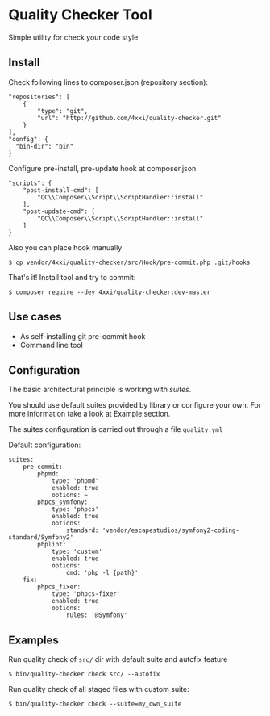 Quality Checker Tool
====================

Simple utility for check your code style

Install
-------

Check following lines to composer.json (repository section):

    "repositories": [
        {
            "type": "git",
            "url": "http://github.com/4xxi/quality-checker.git"
        }
    ],
    "config": {
      "bin-dir": "bin"
    }

Configure pre-install, pre-update hook at composer.json

    "scripts": {
        "post-install-cmd": [
            "QC\\Composer\\Script\\ScriptHandler::install"
        ],
        "post-update-cmd": [
            "QC\\Composer\\Script\\ScriptHandler::install"
        ]
    }
    
Also you can place hook manually

    $ cp vendor/4xxi/quality-checker/src/Hook/pre-commit.php .git/hooks

That's it! Install tool and try to commit:

    $ composer require --dev 4xxi/quality-checker:dev-master

Use cases
----------

* As self-installing git pre-commit hook
* Command line tool
    
Configuration
-------------

The basic architectural principle is working with _suites_. 

You should use default suites provided by library or configure your own. For more information take a look at Example section.

The suites configuration is carried out through a file `quality.yml`

Default configuration:

```
suites:
    pre-commit:
        phpmd:
            type: 'phpmd'
            enabled: true
            options: ~
        phpcs_symfony:
            type: 'phpcs'
            enabled: true
            options:
                standard: 'vendor/escapestudios/symfony2-coding-standard/Symfony2'
        phplint:
            type: 'custom'
            enabled: true
            options:
                cmd: 'php -l {path}'
    fix:
        phpcs_fixer:
            type: 'phpcs-fixer'
            enabled: true
            options:
                rules: '@Symfony'
```

Examples
--------

Run quality check of `src/` dir with default suite and autofix feature 

    $ bin/quality-checker check src/ --autofix

Run quality check of all staged files with custom suite:

    $ bin/quality-checker check --suite=my_own_suite




